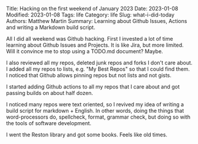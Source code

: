 Title: Hacking on the first weekend of January 2023
Date: 2023-01-08
Modified: 2023-01-08
Tags: life
Category: life
Slug: what-i-did-today
Authors: Matthew Martin
Summary: Learning about Github Issues, Actions and writing a Markdown build script.

All I did all weekend was Github hacking. First I invested a lot of time learning about
Github Issues and Projects. It is like Jira, but more limited. Will it convince me to stop
using a TODO.md document? Maybe.

I also reviewed all my repos, deleted junk repos and forks I don't care about. I added
all my repos to lists, e.g. "My Best Repos" so that I could find them. I noticed that
Github allows pinning repos but not lists and not gists.

I started adding Github actions to all my repos that I care about and got passing builds
on about half dozen.

I noticed many repos were text oriented, so I revived my idea of writing a build script for markdown + English.
In other words, doing the things that word-processors do, spellcheck, format, grammar check, but
doing so with the tools of software development.

I went the Reston library and got some books. Feels like old times.
